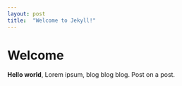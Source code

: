 ```yaml
---
layout: post
title:  "Welcome to Jekyll!"
---
```


# Welcome

**Hello world**, Lorem ipsum, blog blog blog. Post on a post.
